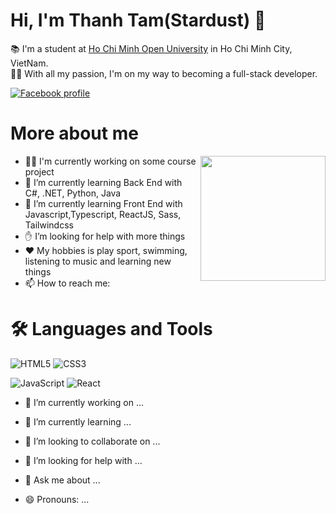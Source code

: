 <h1> Hi, I'm Thanh Tam(Stardust) 👋 </h1>

📚 I'm a student at <a href="https://ou.edu.vn/">Ho Chi Minh Open University</a> in Ho Chi Minh City, VietNam.<br>
🏃‍♂️ With all my passion, I'm on my way to becoming a full-stack developer.

[![Facebook profile](https://img.shields.io/badge/Facebook-1877F2?style=flat-square&labelColor=white&logo=facebook&)](https://www.facebook.com/bthah.tam)

<h1> More about me </h1>

<img src="https://media.giphy.com/media/IpeYSEZshTefe/giphy.gif" align="right" width="200" />

- 👨‍💻 I'm currently working on some course project
- 🌱 I’m currently learning Back End with C#, .NET, Python, Java
- 🌱 I’m currently learning Front End with Javascript,Typescript, ReactJS, Sass, Tailwindcss
- ✋ I’m looking for help with more things
- ♥ My hobbies is play sport, swimming, listening to music and learning new things
- 📫 How to reach me: 
<h1>🛠️ Languages and Tools</h1>

![HTML5](https://img.shields.io/badge/html5-e07035.svg?style=for-the-badge&logo=html5&logoColor=white)
![CSS3](https://img.shields.io/badge/css3-2965f1.svg?style=for-the-badge&logo=css3&logoColor=white)
<!-- ![Sass](https://img.shields.io/badge/sass-cf649a.svg?style=for-the-badge&logo=sass&logoColor=white) -->
![JavaScript](https://img.shields.io/badge/javascript-323330.svg?style=for-the-badge&logo=javascript&logoColor=f0db4f)
![React](https://img.shields.io/badge/react-20232a.svg?style=for-the-badge&logo=react&logoColor=5fd9fb)


- 🔭 I’m currently working on ...
- 🌱 I’m currently learning ...
- 👯 I’m looking to collaborate on ...
- 🤔 I’m looking for help with ...
- 💬 Ask me about ...

- 😄 Pronouns: ...

